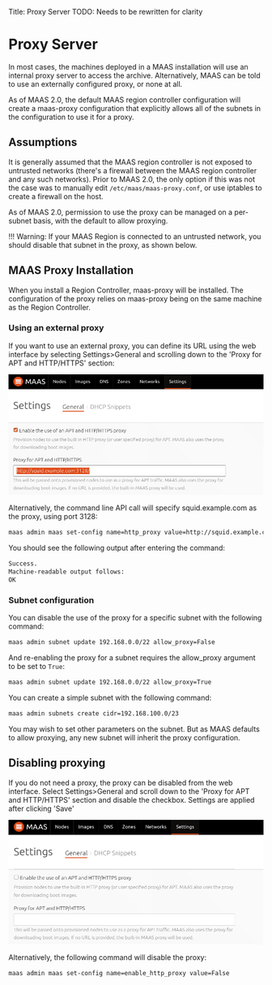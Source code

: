 Title: Proxy Server
TODO:  Needs to be rewritten for clarity

# Proxy Server

In most cases, the machines deployed in a MAAS installation will use an
internal proxy server to access the archive. Alternatively, MAAS can be told to
use an externally configured proxy, or none at all.

As of MAAS 2.0, the default MAAS region controller configuration will create a
maas-proxy configuration that explicitly allows all of the subnets in the
configuration to use it for a proxy.

## Assumptions

It is generally assumed that the MAAS region controller is not exposed to
untrusted networks (there's a firewall between the MAAS region
controller and any such networks). Prior to MAAS 2.0, the only option if this
was not the case was to manually edit `/etc/maas/maas-proxy.conf`, or use
iptables to create a firewall on the host.

As of MAAS 2.0, permission to use the proxy can be managed on a per-subnet
basis, with the default to allow proxying.

!!! Warning: If your MAAS Region is connected to an untrusted network, you
should disable that subnet in the proxy, as shown below.

## MAAS Proxy Installation

When you install a Region Controller, maas-proxy will be installed. The
configuration of the proxy relies on maas-proxy being on the same machine as
the Region Controller.

### Using an external proxy

If you want to use an external proxy, you can define its URL using the web
interface by selecting Settings>General and scrolling down to the 'Proxy for
APT and HTTP/HTTPS' section:

![image](./media/external-proxy.png)

Alternatively, the command line API call will specify squid.example.com as the
proxy, using port 3128:

```bash
maas admin maas set-config name=http_proxy value=http://squid.example.com:3128/
```
You should see the following output after entering the command:
```nonighlight
Success.
Machine-readable output follows:
OK
```
### Subnet configuration

You can disable the use of the proxy for a specific subnet with the following
command:

```bash
maas admin subnet update 192.168.0.0/22 allow_proxy=False
```

And re-enabling the proxy for a subnet requires the allow_proxy argument to
be set to `True`:

```bash
maas admin subnet update 192.168.0.0/22 allow_proxy=True
```
You can create a simple subnet with the following command:

```bash
maas admin subnets create cidr=192.168.100.0/23
```

You may wish to set other parameters on the subnet. But as MAAS defaults to
allow proxying, any new subnet will inherit the proxy configuration.

## Disabling proxying

If you do not need a proxy, the proxy can be disabled from the web interface.
Select Settings>General and scroll down to the 'Proxy for APT and HTTP/HTTPS'
section and disable the checkbox. Settings are applied after clicking 'Save'

![image](./media/no-proxy.png)

Alternatively, the following command will disable the proxy:

```bash
maas admin maas set-config name=enable_http_proxy value=False
```

